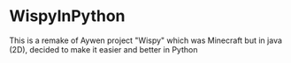 # WispyInPython
This is a remake of Aywen project "Wispy" which was Minecraft but in java (2D), decided to make it easier and better in Python
